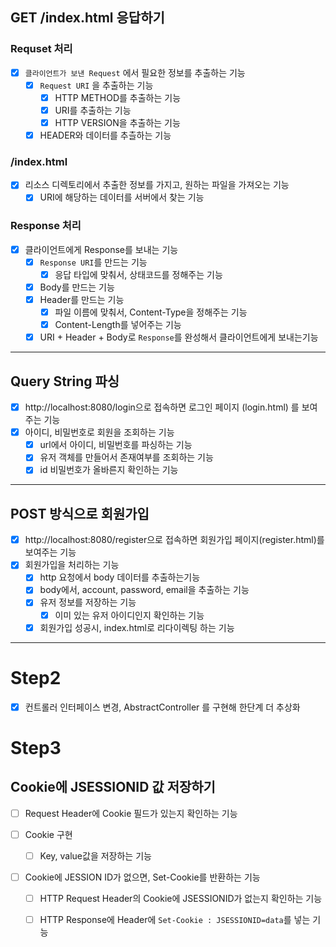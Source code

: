 ## GET /index.html 응답하기

### Requset 처리
- [x] `클라이언트가 보낸 Request` 에서 필요한 정보를 추출하는 기능
  - [x] `Request URI` 을 추출하는 기능
    - [x] HTTP METHOD를 추출하는 기능
    - [x] URI를 추출하는 기능
    - [x] HTTP VERSION을 추출하는 기능
  - [x] HEADER와 데이터를 추츨하는 기능

### /index.html
- [x] 리소스 디렉토리에서 추출한 정보를 가지고, 원하는 파일을 가져오는 기능
  - [x] URI에 해당하는 데이터를 서버에서 찾는 기능  

### Response 처리
- [x] 클라이언트에게 Response를 보내는 기능
  - [x] `Response URI`를 만드는 기능
    - [x] 응답 타입에 맞춰서, 상태코드를 정해주는 기능
  - [x] Body를 만드는 기능
  - [x] Header를 만드는 기능
    - [x] 파일 이름에 맞춰서, Content-Type을 정해주는 기능
    - [x] Content-Length를 넣어주는 기능
  - [x] URI + Header + Body로 `Response`를 완성해서 클라이언트에게 보내는기능

---

## Query String 파싱

- [x] http://localhost:8080/login으로 접속하면 로그인 페이지 (login.html) 를 보여주는 기능
- [x] 아이디, 비밀번호로 회원을 조회하는 기능
  - [x] url에서 아이디, 비밀번호를 파싱하는 기능
  - [x] 유저 객체를 만들어서 존재여부를 조회하는 기능
  - [x] id 비밀번호가 올바른지 확인하는 기능

---

## POST 방식으로 회원가입

- [x] http://localhost:8080/register으로 접속하면 회원가입 페이지(register.html)를 보여주는 기능
- [x] 회원가입을 처리하는 기능
  - [x] http 요청에서 body 데이터를 추출하는기능
  - [x] body에서, account, password, email을 추출하는 기능
  - [x] 유저 정보를 저장하는 기능
    - [x] 이미 있는 유저 아이디인지 확인하는 기능
  - [x] 회원가입 성공시, index.html로 리다이렉팅 하는 기능

---

# Step2
- [x] 컨트롤러 인터페이스 변경, AbstractController 를 구현해 한단계 더 추상화

# Step3

## Cookie에 JSESSIONID 값 저장하기
- [ ] Request Header에 Cookie 필드가 있는지 확인하는 기능

- [ ] Cookie 구현
  - [ ] Key, value값을 저장하는 기능

- [ ] Cookie에 JESSION ID가 없으면,  Set-Cookie를 반환하는 기능
  - [ ] HTTP Request Header의 Cookie에 JSESSIONID가 없는지 확인하는 기능
  - [ ] HTTP Response에 Header에 `Set-Cookie : JSESSIONID=data`를 넣는 기능
  